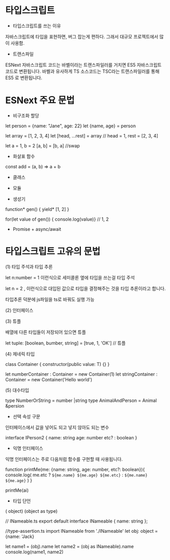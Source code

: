 # 타입스크립트

* 타입스크립트를 쓰는 이유

자바스크립트에 타입을 표현하면, 버그 잡는게 편하다.
그래서 대규모 프로젝트에서 많이 사용함.

* 트랜스파일

ESNext 자바스크립트 코드는 바벨이라는 트랜스파일러를 거치면
ES5 자바스크립트 코드로 변환됩니다.
바벨과 유사하게 TS 소스코드는 TSC라는 트랜스파일러를 통해 ES5 로 변환됩니다.

# ESNext 주요 문법

* 비구조화 할당

let person = {name: "Jane", age: 22}
let {name, age} = person 

let array = [1, 2, 3, 4]
let [head, ...rest] = array  // head = 1, rest = [2, 3, 4]

let a = 1, b = 2
[a, b] = [b, a] //swap

* 화살표 함수

const add = (a, b) => a + b

* 클래스

* 모듈

* 생성기

function* gen() {
    yield* [1, 2]
}

for(let value of gen()) { console.log(value)} // 1, 2

* Promise + async/await


# 타입스크립트 고유의 문법


(1) 타입 주석과 타입 추론

let n:number = 1 이런식으로 세미콜론 옆에 타입을 쓰는걸 타입 주석

let n = 2 , 이런식으로 대입된 값으로 타입을 결정해주는 것을 타입 추론이라고 합니다.

타입추론 덕분에 js파일을 ts로 바꿔도 실행 가능

(2) 인터페이스

(3) 튜플

배열에 다른 타입들이 저장되어 있으면 튜플

let tuple: [boolean, bumber, string] = [true, 1, 'OK'] // 튜플

(4) 제네릭 타입

class Container<T> {
    constructor(public value: T) {}
}

let numberContainer : Container<number> = new Container<number>(1)
let stringContainer : Container<string> = new Container<string>('Hello world')

(5) 대수타입

type NumberOrString = number |string
type AnimalAndPerson = Animal &persion


* 선택 속성 구문

인터페이스에서 값을 넣어도 되고 넣지 않아도 되는 변수

interface IPerson2 {
    name: string
    age: number
    etc? : boolean
}


* 익명 인터페이스

익명 인터페이스는 주로 다음처럼 함수를 구현할 때 사용됩니다.

function printMe(me: {name: string, age: number, etc?: boolean}){
    console.log(
        me.etc ?
        `${me.name} ${me.age} ${me.etc}` :
        `${me.name} ${me.age}`
    )
}

printMe(ai)


* 타입 단언

(<type> object)
(object as type)


// INameable.ts
export default interface INameable {
    name: string
};

//type-assertion.ts
import INameable from './INameable'
let obj: object = {name: 'Jack}

let name1 = (<INameable>obj).name
let name2 = (obj as INameable).name
console.log(name1, name2)

